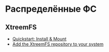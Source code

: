 # Распределённые ФС

## XtreemFS

- [Quickstart: Install & Mount](http://www.xtreemfs.org/quickstart.php)
- [Add the XtreemFS repository to your system](http://www.xtreemfs.org/download_pkg.php)
